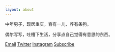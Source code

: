 ```yaml
---
layout: about
---
```


中年男子，现居重庆，育有一儿，养有条狗。

偶尔写写，吐槽下生活，分享点自己觉得有意思的东西。

[Email](mailto:zeroneven@gmail.com)  [Twitter](https://twitter.com/zeove)  [Instagram](https://www.instagram.com/zeove/)  [Subscribe](https://feedburner.google.com/fb/a/mailverify?uri=zeove/feed&amp;loc=zh_CN)
